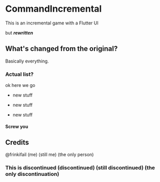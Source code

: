 # CommandIncremental
This is an incremental game with a Flutter UI

but ***rewritten***

## What's changed from the original?
Basically everything.
### Actual list?
ok here we go

- new stuff

- new stuff

- new stuff

#### Screw you

## Credits
@frinkifail (me) (still me) (the only person)
### This is discontinued (discontinued) (still discontinued) (the only discontinuation)
